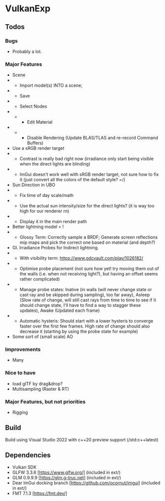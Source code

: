# VulkanExp

## Todos

### Bugs
  - Probably a lot.

### Major Features
 - Scene
 - - Import model(s) INTO a scene;
 - - Save
 - - Select Nodes
 - - - Edit Material
 - - - Disable Rendering (Update BLAS/TLAS and re-record Command Buffers)
 - Use a sRGB render target
 - - Contrast is really bad right now (irradiance only start being visible when the direct lights are blinding)
 - - ImGui doesn't work well with sRGB render target, not sure how to fix it (just convert all the colors of the default style? =/)
 - Sun Direction in UBO
 - - Fix time of day scale/math
 - - Use the actual sun intensity/size for the direct lights? (it is way too high for our renderer rn)
 - - Display it in the main render path
 - Better lightning model < !
 - - Glossy Term: Correctly sample a BRDF; Generate screen reflections mip maps and pick the correct one based on material (and depth?)
 - GI. Irradiance Probes for Indirect lightning.
 - - With visibility term: https://www.gdcvault.com/play/1026182/
 - - Optimise probe placement (not sure how yet! try moving them out of the walls (i.e. when not receiving light?), but having an offset seems rather complicated)
 - - Manage probe states: Inative (in walls (will never change state or cast ray and be skipped during sampling), too far away), Asleep (Slow rate of change, will still cast rays from time to time to see if it should change state, I'll have to find a way to stagger these updates), Awake (Updated each frame)
 - - Automatic hysteris: Should start with a lower hysteris to converge faster over the first few frames. High rate of change should also decrease it (starting by using the probe state for example)
 - Some sort of (small scale) AO
 
### Improvements 
- Many

### Nice to have
 - load glTF by drag&drop?
 - Multisampling (Raster & RT)

### Major Features, but not priorities
 - Rigging

## Build

Build using Visual Studio 2022 with c++20 preview support (/std:c++latest)

## Dependencies

 - Vulkan SDK
 - GLFW 3.3.6 [https://www.glfw.org/] (included in ext/)
 - GLM 0.9.9.9 [https://glm.g-truc.net] (included in ext/)
 - Dear ImGui docking branch [https://github.com/ocornut/imgui] (included in ext/)
 - FMT 7.1.3 [https://fmt.dev/]